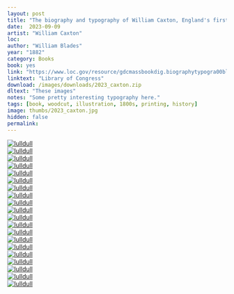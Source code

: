 ```yaml
---
layout: post
title: "The biography and typography of William Caxton, England's first printer."
date:  2023-09-09
artist: "William Caxton"
loc: 
author: "William Blades"
year: "1882"
category: Books
book: yes
link: "https://www.loc.gov/resource/gdcmassbookdig.biographytypogra00blad/?st=gallery"
linktext: "Library of Congress"
download: /images/downloads/2023_caxton.zip
dltext: "These images"
notes: "Some pretty interesting typography here."
tags: [book, woodcut, illustration, 1800s, printing, history]
image: thumbs/2023_caxton.jpg
hidden: false
permalink:
---
```




<div class="post_image">
	<a href="{{ site.baseurl }}/images/posts/2023_caxton/019.jpg" target="_blank">
	<img src="{{ site.baseurl }}/images/posts/2023_caxton/019.jpg" alt="lulldull"></a>
</div>

<div class="post_image">
	<a href="{{ site.baseurl }}/images/posts/2023_caxton/020.jpg" target="_blank">
	<img src="{{ site.baseurl }}/images/posts/2023_caxton/020.jpg" alt="lulldull"></a>
</div>

<div class="post_image">
	<a href="{{ site.baseurl }}/images/posts/2023_caxton/001.jpg" target="_blank">
	<img src="{{ site.baseurl }}/images/posts/2023_caxton/001.jpg" alt="lulldull"></a>
</div>

<div class="post_image">
	<a href="{{ site.baseurl }}/images/posts/2023_caxton/002.jpg" target="_blank">
	<img src="{{ site.baseurl }}/images/posts/2023_caxton/002.jpg" alt="lulldull"></a>
</div>

<div class="post_image">
	<a href="{{ site.baseurl }}/images/posts/2023_caxton/003.jpg" target="_blank">
	<img src="{{ site.baseurl }}/images/posts/2023_caxton/003.jpg" alt="lulldull"></a>
</div>

<div class="post_image">
	<a href="{{ site.baseurl }}/images/posts/2023_caxton/004.jpg" target="_blank">
	<img src="{{ site.baseurl }}/images/posts/2023_caxton/004.jpg" alt="lulldull"></a>
</div>

<div class="post_image">
	<a href="{{ site.baseurl }}/images/posts/2023_caxton/005.jpg" target="_blank">
	<img src="{{ site.baseurl }}/images/posts/2023_caxton/005.jpg" alt="lulldull"></a>
</div>

<div class="post_image">
	<a href="{{ site.baseurl }}/images/posts/2023_caxton/006.jpg" target="_blank">
	<img src="{{ site.baseurl }}/images/posts/2023_caxton/006.jpg" alt="lulldull"></a>
</div>

<div class="post_image">
	<a href="{{ site.baseurl }}/images/posts/2023_caxton/007.jpg" target="_blank">
	<img src="{{ site.baseurl }}/images/posts/2023_caxton/007.jpg" alt="lulldull"></a>
</div>


<div class="post_image">
	<a href="{{ site.baseurl }}/images/posts/2023_caxton/008.jpg" target="_blank">
	<img src="{{ site.baseurl }}/images/posts/2023_caxton/008.jpg" alt="lulldull"></a>
</div>

<div class="post_image">
	<a href="{{ site.baseurl }}/images/posts/2023_caxton/009.jpg" target="_blank">
	<img src="{{ site.baseurl }}/images/posts/2023_caxton/009.jpg" alt="lulldull"></a>
</div>

<div class="post_image">
	<a href="{{ site.baseurl }}/images/posts/2023_caxton/010.jpg" target="_blank">
	<img src="{{ site.baseurl }}/images/posts/2023_caxton/010.jpg" alt="lulldull"></a>
</div>


<div class="post_image">
	<a href="{{ site.baseurl }}/images/posts/2023_caxton/011.jpg" target="_blank">
	<img src="{{ site.baseurl }}/images/posts/2023_caxton/011.jpg" alt="lulldull"></a>
</div>


<div class="post_image">
	<a href="{{ site.baseurl }}/images/posts/2023_caxton/012.jpg" target="_blank">
	<img src="{{ site.baseurl }}/images/posts/2023_caxton/012.jpg" alt="lulldull"></a>
</div>


<div class="post_image">
	<a href="{{ site.baseurl }}/images/posts/2023_caxton/013.jpg" target="_blank">
	<img src="{{ site.baseurl }}/images/posts/2023_caxton/013.jpg" alt="lulldull"></a>
</div>


<div class="post_image">
	<a href="{{ site.baseurl }}/images/posts/2023_caxton/014.jpg" target="_blank">
	<img src="{{ site.baseurl }}/images/posts/2023_caxton/014.jpg" alt="lulldull"></a>
</div>


<div class="post_image">
	<a href="{{ site.baseurl }}/images/posts/2023_caxton/015.jpg" target="_blank">
	<img src="{{ site.baseurl }}/images/posts/2023_caxton/015.jpg" alt="lulldull"></a>
</div>


<div class="post_image">
	<a href="{{ site.baseurl }}/images/posts/2023_caxton/016.jpg" target="_blank">
	<img src="{{ site.baseurl }}/images/posts/2023_caxton/016.jpg" alt="lulldull"></a>
</div>

<div class="post_image">
	<a href="{{ site.baseurl }}/images/posts/2023_caxton/017.jpg" target="_blank">
	<img src="{{ site.baseurl }}/images/posts/2023_caxton/017.jpg" alt="lulldull"></a>
</div>

<div class="post_image">
	<a href="{{ site.baseurl }}/images/posts/2023_caxton/018.jpg" target="_blank">
	<img src="{{ site.baseurl }}/images/posts/2023_caxton/018.jpg" alt="lulldull"></a>
</div>

